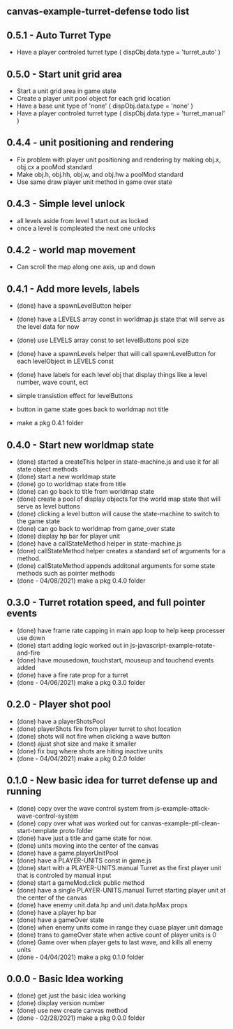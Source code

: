 ## canvas-example-turret-defense todo list

## 0.5.1 - Auto Turret Type
* Have a player controled turret type \( dispObj.data.type = 'turret_auto' \)

## 0.5.0 - Start unit grid area
* Start a unit grid area in game state
* Create a player unit pool object for each grid location
* Have a base unit type of 'none' \( dispObj.data.type = 'none' \)
* Have a player controled turret type \( dispObj.data.type = 'turret_manual' \)

## 0.4.4 - unit positioning and rendering
* Fix problem with player unit positioning and rendering by making obj.x, obj.cx a pooMod standard
* Make obj.h, obj.hh, obj.w, and obj.hw a poolMod standard
* Use same draw player unit method in game over state

## 0.4.3 - Simple level unlock
* all levels aside from level 1 start out as locked
* once a level is compleated the next one unlocks

## 0.4.2 - world map movement
* Can scroll the map along one axis, up and down

## 0.4.1 - Add more levels, labels
* (done) have a spawnLevelButton helper
* (done) have a LEVELS array const in worldmap.js state that will serve as the level data for now
* (done) use LEVELS array const to set levelButtons pool size
* (done) have a spawnLevels helper that will call spawnLevelButton for each levelObject in LEVELS const
* (done) have labels for each level obj that display things like a level number, wave count, ect

* simple transistion effect for levelButtons
* button in game state goes back to worldmap not title

* make a pkg 0.4.1 folder

## 0.4.0 - Start new worldmap state
* (done) started a createThis helper in state-machine.js and use it for all state object methods
* (done) start a new worldmap state
* (done) go to worldmap state from title
* (done) can go back to title from worldmap state
* (done) create a pool of display objects for the world map state that will serve as level buttons
* (done) clicking a level button will cause the state-machine to switch to the game state
* (done) can go back to worldmap from game_over state
* (done) display hp bar for player unit
* (done) have a callStateMethod helper in state-machine.js
* (done) callStateMethod helper creates a standard set of arguments for a method.
* (done) callStateMethod appends additonal arguments for some state methods such as pointer methods
* (done - 04/08/2021) make a pkg 0.4.0 folder

## 0.3.0 - Turret rotation speed, and full pointer events
* (done) have frame rate capping in main app loop to help keep processer use down
* (done) start adding logic worked out in js-javascript-example-rotate-and-fire
* (done) have mousedown, touchstart, mouseup and touchend events added
* (done) have a fire rate prop for a turret
* (done - 04/06/2021) make a pkg 0.3.0 folder

## 0.2.0 - Player shot pool
* (done) have a playerShotsPool
* (done) playerShots fire from player turret to shot location
* (done) shots will not fire when clicking a wave button
* (done) ajust shot size and make it smaller
* (done) fix bug where shots are hiting inactive units
* (done - 04/04/2021) make a pkg 0.2.0 folder

## 0.1.0 - New basic idea for turret defense up and running
* (done) copy over the wave control system from js-example-attack-wave-control-system
* (done) copy over what was worked out for canvas-example-ptl-clean-start-template proto folder
* (done) have just a title and game state for now.
* (done) units moving into the center of the canvas
* (done) have a game.playerUnitPool
* (done) have a PLAYER-UNITS const in game.js
* (done) start with a PLAYER-UNITS.manual Turret as the first player unit that is controled by manual input
* (done) start a gameMod.click public method
* (done) have a single PLAYER-UNITS.manual Turret starting player unit at the center of the canvas
* (done) have enemy unit.data.hp and unit.data.hpMax props
* (done) have a player hp bar
* (done) have a gameOver state
* (done) when enemy units come in range they cuase player unit damage
* (done) trans to gameOver state when active count of player units is 0
* (done) Game over when player gets to last wave, and kills all enemy units
* (done - 04/04/2021) make a pkg 0.1.0 folder

## 0.0.0 - Basic Idea working
* (done) get just the basic idea working
* (done) display version number
* (done) use new create canvas method
* (done - 02/28/2021) make a pkg 0.0.0 folder

